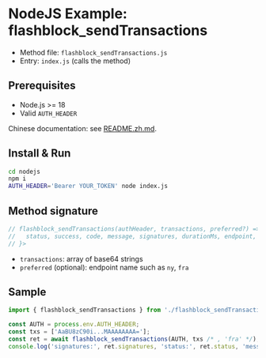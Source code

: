 # NodeJS Example: flashblock_sendTransactions

- Method file: `flashblock_sendTransactions.js`
- Entry: `index.js` (calls the method)

## Prerequisites
- Node.js >= 18
- Valid `AUTH_HEADER`

Chinese documentation: see [README.zh.md](https://github.com/FlashBlocktrade/submit-examples/blob/main/nodejs/README.zh.md).

## Install & Run
```bash
cd nodejs
npm i
AUTH_HEADER='Bearer YOUR_TOKEN' node index.js
```

## Method signature
```js
// flashblock_sendTransactions(authHeader, transactions, preferred?) => Promise<{
//   status, success, code, message, signatures, durationMs, endpoint, raw
// }>
```
- `transactions`: array of base64 strings
- `preferred` (optional): endpoint name such as `ny`, `fra`

## Sample
```js
import { flashblock_sendTransactions } from './flashblock_sendTransactions.js';

const AUTH = process.env.AUTH_HEADER;
const txs = ['AaBU8zC90i...MAAAAAAAA='];
const ret = await flashblock_sendTransactions(AUTH, txs /* , 'fra' */);
console.log('signatures:', ret.signatures, 'status:', ret.status, 'message:', ret.message, 'ms:', ret.durationMs, 'ep:', ret.endpoint);
```
